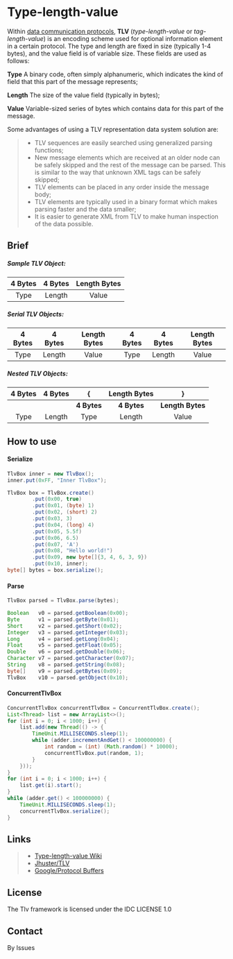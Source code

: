 # Type-length-value

Within [data communication protocols](https://en.wikipedia.org/wiki/Data_communication_protocol), **TLV** (*type-length-value* or *tag-length-value*) is an encoding scheme used for optional information element in a certain protocol.
The type and length are fixed in size (typically 1-4 bytes), and the value field is of variable size. These fields are used as follows:

**Type**
A binary code, often simply alphanumeric, which indicates the kind of field that this part of the message represents;

**Length**
The size of the value field (typically in bytes);

**Value**
Variable-sized series of bytes which contains data for this part of the message.

Some advantages of using a TLV representation data system solution are:

> * TLV sequences are easily searched using generalized parsing functions;
> * New message elements which are received at an older node can be safely skipped and the rest of the message can be parsed. This is similar to the way that unknown XML tags can be safely skipped;
> * TLV elements can be placed in any order inside the message body;
> * TLV elements are typically used in a binary format which makes parsing faster and the data smaller;
> * It is easier to generate XML from TLV to make human inspection of the data possible.

## Brief

##### Sample TLV Object:

| 4 Bytes | 4 Bytes | Length Bytes  |
| :---:   | :---:   | :---:         |
| Type    | Length  | Value         |

##### Serial TLV Objects:

| 4 Bytes | 4 Bytes | Length Bytes | 4 Bytes | 4 Bytes | Length Bytes |
| :---:   | :---:   | :---:        | :---:   | :---:   | :---:        |
| Type    | Length  | Value        | Type    | Length  | Value        |

##### Nested TLV Objects:
| 4 Bytes | 4 Bytes | {           | Length Bytes | }                |
| :---:   | :---:   | :---:       | :---:        | :---:            |
|         |         | **4 Bytes** | **4 Bytes**  | **Length Bytes** |
| Type    | Length  | Type        | Length       | Value            |

## How to use

#### Serialize

```java
TlvBox inner = new TlvBox();
inner.put(0xFF, "Inner TlvBox");

TlvBox box = TlvBox.create()
        .put(0x00, true)
        .put(0x01, (byte) 1)
        .put(0x02, (short) 2)
        .put(0x03, 3)
        .put(0x04, (long) 4)
        .put(0x05, 5.5f)
        .put(0x06, 6.5)
        .put(0x07, 'A')
        .put(0x08, "Hello world!")
        .put(0x09, new byte[]{3, 4, 6, 3, 9})
        .put(0x10, inner);
byte[] bytes = box.serialize();
```

#### Parse

```java
TlvBox parsed = TlvBox.parse(bytes);

Boolean   v0 = parsed.getBoolean(0x00);
Byte      v1 = parsed.getByte(0x01);
Short     v2 = parsed.getShort(0x02);
Integer   v3 = parsed.getInteger(0x03);
Long      v4 = parsed.getLong(0x04);
Float     v5 = parsed.getFloat(0x05);
Double    v6 = parsed.getDouble(0x06);
Character v7 = parsed.getCharacter(0x07);
String    v8 = parsed.getString(0x08);
byte[]    v9 = parsed.getBytes(0x09);
TlvBox    v10 = parsed.getObject(0x10);
```

#### ConcurrentTlvBox

```java
ConcurrentTlvBox concurrentTlvBox = ConcurrentTlvBox.create();
List<Thread> list = new ArrayList<>();
for (int i = 0; i < 1000; i++) {
    list.add(new Thread(() -> {
        TimeUnit.MILLISECONDS.sleep(1);
        while (adder.incrementAndGet() < 100000000) {
            int random = (int) (Math.random() * 10000);
            concurrentTlvBox.put(random, 1);
        }
    }));
}
for (int i = 0; i < 1000; i++) {
    list.get(i).start();
}
while (adder.get() < 100000000) {
    TimeUnit.MILLISECONDS.sleep(1);
    concurrentTlvBox.serialize();
}
```

## Links
> * [Type-length-value Wiki](https://en.wikipedia.org/wiki/Type-length-value)
> * [Jhuster/TLV](https://github.com/Jhuster/TLV)
> * [Google/Protocol Buffers](https://github.com/protocolbuffers/protobuf)

## License
The Tlv framework is licensed under the IDC LICENSE 1.0

## Contact
By Issues
